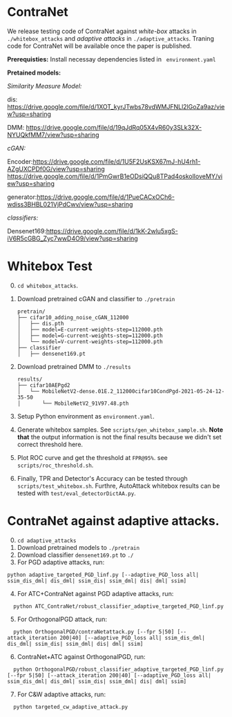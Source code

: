 # ContraNet
We release testing code of ContraNet against _white-box_ attacks in `./whitebox_attacks` and _adaptive attacks_ in `./adaptive_attacks`.
Traning code for ContraNet will be available once the paper is published.

**Prerequisties:**
Install necessay dependencies listed in ` environment.yaml`


**Pretained models:**

_Similarity Measure Model:_

dis: https://drive.google.com/file/d/1XOT_kyrJTwbs78vdWMJFNLl2lGoZa9az/view?usp=sharing

DMM: https://drive.google.com/file/d/19qJdRq05X4vR60y3SLk32X-NYUQkfMM7/view?usp=sharing

_cGAN:_

Encoder:https://drive.google.com/file/d/1U5F2UsKSX67mJ-hU4rh1-AZgUXCPDf0G/view?usp=sharing 
https://drive.google.com/file/d/1PmGwrB1eODsiQQu8TPad4oskolIoveMY/view?usp=sharing

generator:https://drive.google.com/file/d/1PueCACxOCh6-wdiss3BHBL021VjPdCwv/view?usp=sharing

_classifiers:_

Densenet169:https://drive.google.com/file/d/1kK-2wlu5xgS-iV6R5cGBG_Zyc7wwD4O9/view?usp=sharing


# Whitebox Test
0. `cd whitebox_attacks`.
1.  Download pretrained cGAN and classifier to `./pretrain`
    ```
    pretrain/
    ├── cifar10_adding_noise_cGAN_112000
    │   ├── dis.pth
    │   ├── model=E-current-weights-step=112000.pth
    │   ├── model=G-current-weights-step=112000.pth
    │   └── model=V-current-weights-step=112000.pth
    ├── classifier
    │   ├── densenet169.pt

    ```
2. Download pretrained DMM to `./results`
    ```
    results/
    ├── cifar10AEPgd2
    │   └── MobileNetV2-dense.01E.2_112000cifar10CondPgd-2021-05-24-12-35-50
    │       └── MobileNetV2_91V97.48.pth

    ```
3. Setup Python environment as `environment.yaml`.
4. Generate whitebox samples. See `scripts/gen_whitebox_sample.sh`. **Note
   that** the output information is not the final results because we didn't set
   correct threshold here.

5. Plot ROC curve and get the threshold at `FPR@95%`. see
   `scripts/roc_threshold.sh`.

6. Finally, TPR and Detector's Accuracy can be tested through
   `scripts/test_whitebox.sh`. Furthre, AutoAttack whitebox results can be
   tested with `test/eval_detectorDictAA.py`.




# ContraNet against adaptive attacks.
0. `cd adaptive_attacks`
1. Download pretrained models to `./pretrain`
2. Download classifier `densenet169.pt` to `./`
3. For PGD adaptive attacks, run:
  ```
  python adaptive_targeted_PGD_linf.py [--adaptive_PGD_loss all| ssim_dis_dml| dis_dml| ssim_dis| ssim_dml| dis| dml| ssim]
  ```
4. For ATC+ContraNet against PGD adaptive attacks, run:
```
  python ATC_ContraNet/robust_classifier_adaptive_targeted_PGD_linf.py 
```
5. For OrthogonalPGD attack, run:
```
  python OrthogonalPGD/contraNetattack.py [--fpr 5|50] [--attack_iteration 200|40] [--adaptive_PGD_loss all| ssim_dis_dml| dis_dml| ssim_dis| ssim_dml| dis| dml| ssim]
```
6. ContraNet+ATC against OrthogonalPGD, run:
```
  python OrthogonalPGD/robust_classifier_adaptive_targeted_PGD_linf.py  [--fpr 5|50] [--attack_iteration 200|40] [--adaptive_PGD_loss all| ssim_dis_dml| dis_dml| ssim_dis| ssim_dml| dis| dml| ssim]
```
7. For C&W adaptive attacks, run:
```
  python targeted_cw_adaptive_attack.py
```
